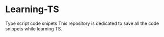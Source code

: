 # Learning-TS
Type script code snipets
This repository is dedicated to save all the code snippets while learning TS.
